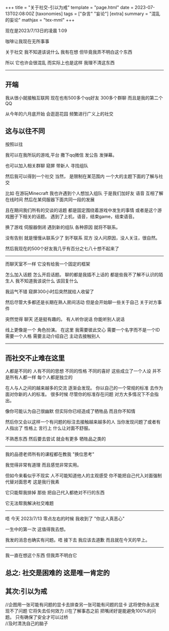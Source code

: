 +++
title = "关于社交-引以为戒"
template = "page.html"
date = 2023-07-13T02:08:00Z
[taxonomies]
tags = ["杂言" "妄论"]
[extra]
summary = "混乱的妄论"
mathjax = "tex-mml"
+++

现在是2023/7/13日的凌晨   1:09  

咖啡让我现在无所事事

关于社交  我不知道该说什么   我有在想 但毕竟我弄不明白这个东西

所以   它也许会很混乱   而实际上也是这样   我理不清这东西

-----------------------------------------------------


开端  
-------------

我从很小就接触互联网  现在也有500多个qq好友 300多个群聊 而且是我的第二个QQ  

从今年的六月底开始   会逛逛花园  频繁进行广义上的社交

这与以往不同
----------

按照以往   

我可以在我所玩的游戏,平台  撒下qq微信  发公告 发弹幕。

也可以加入相关群聊  窥屏  带新人  寻找组队

然后我可以得到一个社交          当然， 是限制在某范围内  一个大的主题下面的了解与社交

比如  在游玩Minecraft  我也许遇到个人想加入组队  于是我们加好友 语音 互相了解在线时间 然后在某伺服器下面共同一段的发展

且在期间我们所有的交谈的话题  都是固定围绕着游戏中发生的事情  或者是这个游戏圈子下相关的话题。   遇到了上机，语音，结束game，结束语音。

换了游戏  伺服器倒闭    遇到新的组队  各种原因  就将不联系。

没有告别  就是慢慢从联系少了 到不联系  双方 没人问原因，没人关注，很自然。

然后我现在的500个好友我几乎有百分之七八十想不起来了

------------------------------------------------------------------------------------------------------------------------

而聊天室不一样   它没有给我一个固定的框架

怎么加入话题 怎么开启话题。  聊的都是我插不上话的   都是些我不了解不认识的陌生人    我不知道我该说什么  该回复什么

我运气不错   窥屏300小时后突然就给人收留了

然后尽管大多都还是长期在熟人房间活动  但是会开始聊一些关于自己 关于对方事件

突然觉得   聊天  还是挺有趣的。  有人听你说话  你能听别人说话

线上更像是一个  角色扮演。     在这里  我需要彼此交心 需要一个名字而不是一个ID  需要一个人格  需要主动介绍自己 主动去接触别人

-------------------------------------------------------------------------------------------------------------------------------------------

而社交不止难在这里
------------------

人都是不同的  人有不同的思想  不同的性格 不同的喜好     这些成立了一个人设   并不是所有人都一样 每个人都是独立的

在人与人之间的越来越多的交流  逐渐会发现。 你以自己的一个常规的标准 去作为面对你新的人的标准。   很多时候   尽管你的标准存在问题   对方大多情况下不会指出。

像你可能认为自己很幽默 但实际你已经造成了牺牲品 而且你不知情  

然后你又会以这样一个有问题的标注去接触越来越多的人    当你发现问题了或者有人指出了   性格上  言行上  什么让对面不舒服。  

不熟悉东西   然后要去尝试   就会有更多 牺牲品之类的

-------------------------------------------------------------------------------------------------------------------------   

我的品德老师所有的课程都在教我  "换位思考"    

我觉得非常有道理  而且感觉非常实用。

但如今来看似乎不现实   人不可能知道他人的主观感受  你不能把自己代入对面强制代替对面思考 这是我行我素

它只能帮我排掉  那些   把自己代入都绝对不行的东西

它无法帮我解决社交难题

------------------------------------------------------------------------------------------------------------------------

唔     今天 2023/7/13 零点左右的时候  我收到了     "你这人真恶心"

一生中的第一次  这值得我去想。          

我发的消息也确实有问题。唔   接下去  我应该去道歉   而且就在今天的早上。
  
-------------------------------------------------------------------------------------------------------------------------------------------------------------

我一直在想这个东西   但我弄不明白它    

总之:   社交是困难的   这是唯一肯定的 
-----------

其次:引以为戒   
--------

//企图用一张可能有问题的显卡去排查另一张可能有问题的显卡  这将使你永远发现不了问题  它将失去任何效力
//在了解事态之前 把嘴闭好是能避免100%的问题。   只有确保了安全才可以过桥  
//及时清洗自己的脑子
